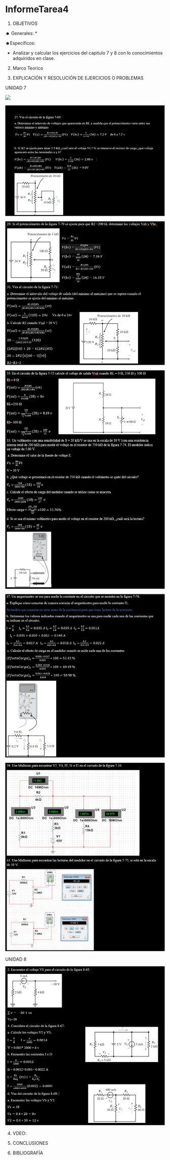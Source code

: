 # InformeTarea4

1. OBJETIVOS

☻ Generales:
*

☻Específicos:
* Analizar y calcular los ejercicios del capitulo 7 y 8 con lo conocimientos adquiridos en clase. 

2. Marco Teorico 

3. EXPLICACIÓN Y RESOLUCIÓN DE EJERCICIOS O PROBLEMAS

UNIDAD 7

<img src= Img/1-3.PNG>

![](Img/27.PNG)

![](Img/29,31.PNG)

![](Img/33,35.PNG)

![](Img/37.PNG)

![](Img/39,41.PNG)

UNIDAD 8

![](Img/2,4,6.PNG)


4. VDEO:


6. CONCLUSIONES


8. BIBLIOGRAFÍA



